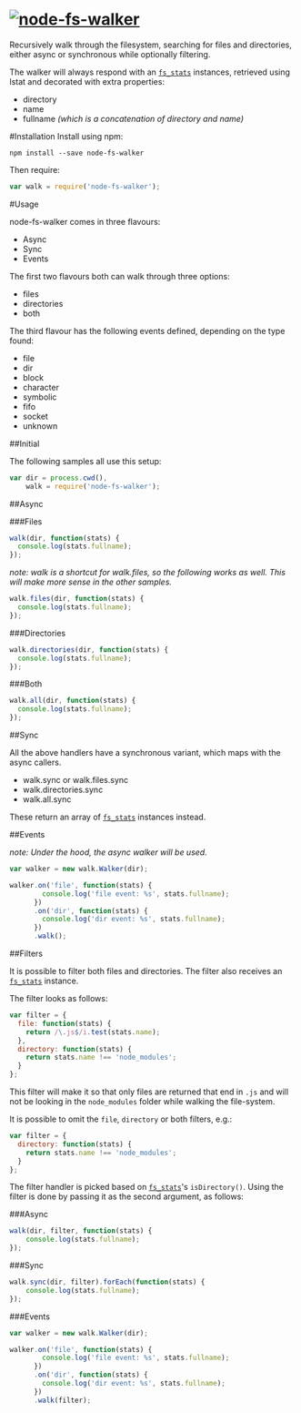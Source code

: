 [![node-fs-walker](https://cloud.githubusercontent.com/assets/544444/5549133/d1b80be4-8b82-11e4-9951-c1673b8d3e68.png)](https://github.com/StevenThuriot/node-fs-walker)
==============

Recursively walk through the filesystem, searching for files and directories, either async or synchronous while optionally filtering.

The walker will always respond with an [`fs_stats`](http://nodejs.org/api/fs.html#fs_class_fs_stats) instances, retrieved using lstat and decorated with extra properties:

- directory
- name
- fullname _(which is a concatenation of directory and name)_

#Installation
Install using npm:

```
npm install --save node-fs-walker
```

Then require:

```javascript
var walk = require('node-fs-walker');
```


#Usage

node-fs-walker comes in three flavours:

- Async
- Sync
- Events

The first two flavours both can walk through three options:

- files
- directories
- both

The third flavour has the following events defined, depending on the type found:

- file
- dir
- block
- character
- symbolic
- fifo
- socket
- unknown

##Initial 

The following samples all use this setup:

```javascript
var dir = process.cwd(),
    walk = require('node-fs-walker');
```

##Async

###Files

```javascript
walk(dir, function(stats) {
  console.log(stats.fullname);
});
```

_note: walk is a shortcut for walk.files, so the following works as well. This will make more sense in the other samples._

```javascript
walk.files(dir, function(stats) {
  console.log(stats.fullname);
});
```

###Directories

```javascript
walk.directories(dir, function(stats) {
  console.log(stats.fullname);
});
```

###Both

```javascript
walk.all(dir, function(stats) {
  console.log(stats.fullname);
});
```


##Sync

All the above handlers have a synchronous variant, which maps with the async callers.

- walk.sync or walk.files.sync
- walk.directories.sync
- walk.all.sync
 
These return an array of [`fs_stats`](http://nodejs.org/api/fs.html#fs_class_fs_stats) instances instead.

##Events

_note: Under the hood, the async walker will be used._

```javascript
var walker = new walk.Walker(dir);

walker.on('file', function(stats) {
        console.log('file event: %s', stats.fullname);
      })
      .on('dir', function(stats) {
        console.log('dir event: %s', stats.fullname);
      })
      .walk();
```


##Filters

It is possible to filter both files and directories. The filter also receives an [`fs_stats`](http://nodejs.org/api/fs.html#fs_class_fs_stats) instance.

The filter looks as follows:

```javascript
var filter = { 
  file: function(stats) {
    return /\.js$/i.test(stats.name);
  }, 
  directory: function(stats) {
    return stats.name !== 'node_modules';
  }
};
```

This filter will make it so that only files are returned that end in `.js` and will not be looking in the `node_modules` folder while walking the file-system.

It is possible to omit the `file`, `directory` or both filters, e.g.:

```javascript
var filter = { 
  directory: function(stats) {
    return stats.name !== 'node_modules';
  }
};
```

The filter handler is picked based on [`fs_stats`](http://nodejs.org/api/fs.html#fs_class_fs_stats)'s `isDirectory()`.
Using the filter is done by passing it as the second argument, as follows:

###Async

```javascript
walk(dir, filter, function(stats) {
    console.log(stats.fullname);
});
```

###Sync

```javascript
walk.sync(dir, filter).forEach(function(stats) {
    console.log(stats.fullname);
});
```

###Events

```javascript
var walker = new walk.Walker(dir);

walker.on('file', function(stats) {
        console.log('file event: %s', stats.fullname);
      })
      .on('dir', function(stats) {
        console.log('dir event: %s', stats.fullname);
      })
      .walk(filter);
```
